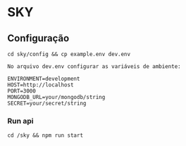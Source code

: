 # SKY

## Configuração
```
cd sky/config && cp example.env dev.env

No arquivo dev.env configurar as variáveis de ambiente:

ENVIRONMENT=development
HOST=http://localhost
PORT=3000
MONGODB_URL=your/mongodb/string
SECRET=your/secret/string
```

### Run api
```
cd /sky && npm run start
```
